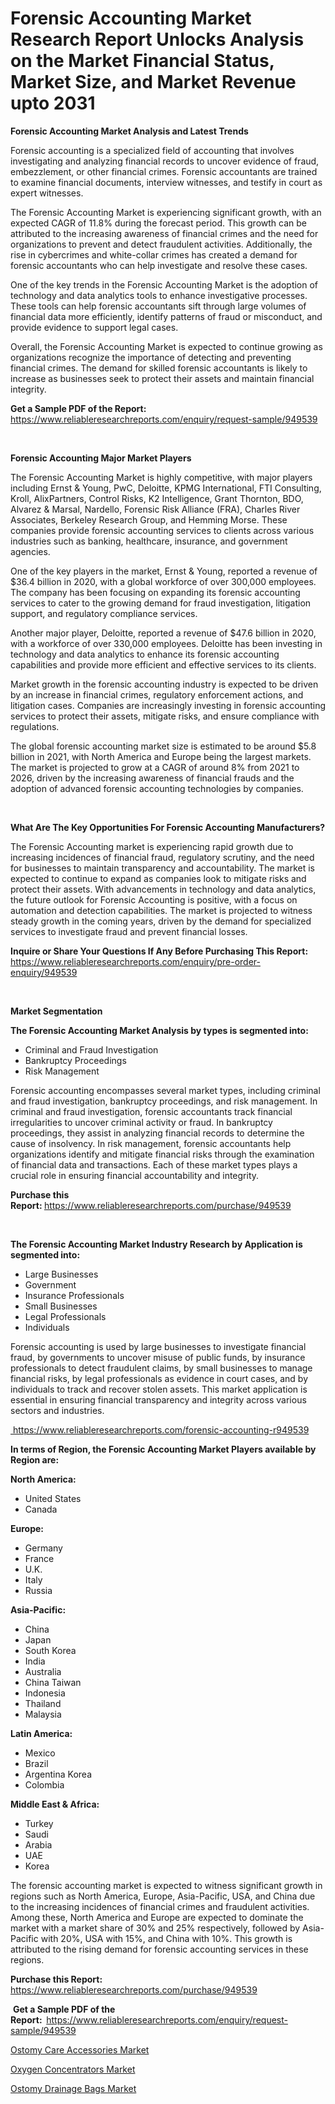 <p><h1>Forensic Accounting Market Research Report Unlocks Analysis on the Market Financial Status, Market Size, and Market Revenue upto 2031</h1></p><p><strong>Forensic Accounting Market Analysis and Latest Trends</strong></p>
<p><p>Forensic accounting is a specialized field of accounting that involves investigating and analyzing financial records to uncover evidence of fraud, embezzlement, or other financial crimes. Forensic accountants are trained to examine financial documents, interview witnesses, and testify in court as expert witnesses.</p><p>The Forensic Accounting Market is experiencing significant growth, with an expected CAGR of 11.8% during the forecast period. This growth can be attributed to the increasing awareness of financial crimes and the need for organizations to prevent and detect fraudulent activities. Additionally, the rise in cybercrimes and white-collar crimes has created a demand for forensic accountants who can help investigate and resolve these cases.</p><p>One of the key trends in the Forensic Accounting Market is the adoption of technology and data analytics tools to enhance investigative processes. These tools can help forensic accountants sift through large volumes of financial data more efficiently, identify patterns of fraud or misconduct, and provide evidence to support legal cases.</p><p>Overall, the Forensic Accounting Market is expected to continue growing as organizations recognize the importance of detecting and preventing financial crimes. The demand for skilled forensic accountants is likely to increase as businesses seek to protect their assets and maintain financial integrity.</p></p>
<p><strong>Get a Sample PDF of the Report:&nbsp;</strong> <a href="https://www.reliableresearchreports.com/enquiry/request-sample/949539">https://www.reliableresearchreports.com/enquiry/request-sample/949539</a></p>
<p>&nbsp;</p>
<p><strong>Forensic Accounting Major Market Players</strong></p>
<p><p>The Forensic Accounting Market is highly competitive, with major players including Ernst & Young, PwC, Deloitte, KPMG International, FTI Consulting, Kroll, AlixPartners, Control Risks, K2 Intelligence, Grant Thornton, BDO, Alvarez & Marsal, Nardello, Forensic Risk Alliance (FRA), Charles River Associates, Berkeley Research Group, and Hemming Morse. These companies provide forensic accounting services to clients across various industries such as banking, healthcare, insurance, and government agencies.</p><p>One of the key players in the market, Ernst & Young, reported a revenue of $36.4 billion in 2020, with a global workforce of over 300,000 employees. The company has been focusing on expanding its forensic accounting services to cater to the growing demand for fraud investigation, litigation support, and regulatory compliance services.</p><p>Another major player, Deloitte, reported a revenue of $47.6 billion in 2020, with a workforce of over 330,000 employees. Deloitte has been investing in technology and data analytics to enhance its forensic accounting capabilities and provide more efficient and effective services to its clients.</p><p>Market growth in the forensic accounting industry is expected to be driven by an increase in financial crimes, regulatory enforcement actions, and litigation cases. Companies are increasingly investing in forensic accounting services to protect their assets, mitigate risks, and ensure compliance with regulations.</p><p>The global forensic accounting market size is estimated to be around $5.8 billion in 2021, with North America and Europe being the largest markets. The market is projected to grow at a CAGR of around 8% from 2021 to 2026, driven by the increasing awareness of financial frauds and the adoption of advanced forensic accounting technologies by companies.</p></p>
<p>&nbsp;</p>
<p><strong>What Are The Key Opportunities For Forensic Accounting Manufacturers?</strong></p>
<p><p>The Forensic Accounting market is experiencing rapid growth due to increasing incidences of financial fraud, regulatory scrutiny, and the need for businesses to maintain transparency and accountability. The market is expected to continue to expand as companies look to mitigate risks and protect their assets. With advancements in technology and data analytics, the future outlook for Forensic Accounting is positive, with a focus on automation and detection capabilities. The market is projected to witness steady growth in the coming years, driven by the demand for specialized services to investigate fraud and prevent financial losses.</p></p>
<p><strong>Inquire or Share Your Questions If Any Before Purchasing This Report:</strong> <a href="https://www.reliableresearchreports.com/enquiry/pre-order-enquiry/949539">https://www.reliableresearchreports.com/enquiry/pre-order-enquiry/949539</a></p>
<p>&nbsp;</p>
<p><strong>Market Segmentation</strong></p>
<p><strong>The Forensic Accounting Market Analysis by types is segmented into:</strong></p>
<p><ul><li>Criminal and Fraud Investigation</li><li>Bankruptcy Proceedings</li><li>Risk Management</li></ul></p>
<p><p>Forensic accounting encompasses several market types, including criminal and fraud investigation, bankruptcy proceedings, and risk management. In criminal and fraud investigation, forensic accountants track financial irregularities to uncover criminal activity or fraud. In bankruptcy proceedings, they assist in analyzing financial records to determine the cause of insolvency. In risk management, forensic accountants help organizations identify and mitigate financial risks through the examination of financial data and transactions. Each of these market types plays a crucial role in ensuring financial accountability and integrity.</p></p>
<p><strong>Purchase this Report:&nbsp;</strong><a href="https://www.reliableresearchreports.com/purchase/949539">https://www.reliableresearchreports.com/purchase/949539</a></p>
<p>&nbsp;</p>
<p><strong>The Forensic Accounting Market Industry Research by Application is segmented into:</strong></p>
<p><ul><li>Large Businesses</li><li>Government</li><li>Insurance Professionals</li><li>Small Businesses</li><li>Legal Professionals</li><li>Individuals</li></ul></p>
<p><p>Forensic accounting is used by large businesses to investigate financial fraud, by governments to uncover misuse of public funds, by insurance professionals to detect fraudulent claims, by small businesses to manage financial risks, by legal professionals as evidence in court cases, and by individuals to track and recover stolen assets. This market application is essential in ensuring financial transparency and integrity across various sectors and industries.</p></p>
<p><a href="https://www.reliableresearchreports.com/forensic-accounting-r949539">&nbsp;https://www.reliableresearchreports.com/forensic-accounting-r949539</a></p>
<p><strong>In terms of Region, the Forensic Accounting Market Players available by Region are:</strong></p>
<p>
    <p> <strong> North America: </strong>
        <ul>
            <li>United States</li>
            <li>Canada</li>
        </ul>
        </p> 
    <p> <strong> Europe: </strong>
        <ul>
            <li>Germany</li>
            <li>France</li>
            <li>U.K.</li>
            <li>Italy</li>
            <li>Russia</li>
        </ul>
        </p> 
    <p> <strong> Asia-Pacific: </strong>
        <ul>
            <li>China</li>
            <li>Japan</li>
            <li>South Korea</li>
            <li>India</li>
            <li>Australia</li>
            <li>China Taiwan</li>
            <li>Indonesia</li>
            <li>Thailand</li>
            <li>Malaysia</li>
        </ul>
        </p> 
    <p> <strong> Latin America: </strong>
        <ul>
            <li>Mexico</li>
            <li>Brazil</li>
            <li>Argentina Korea</li>
            <li>Colombia</li>
        </ul>
        </p> 
    <p> <strong> Middle East & Africa: </strong>
        <ul>
            <li>Turkey</li>
            <li>Saudi</li>
            <li>Arabia</li>
            <li>UAE</li>
            <li>Korea</li>
        </ul>
    </p>
    </p>
<p><p>The forensic accounting market is expected to witness significant growth in regions such as North America, Europe, Asia-Pacific, USA, and China due to the increasing incidences of financial crimes and fraudulent activities. Among these, North America and Europe are expected to dominate the market with a market share of 30% and 25% respectively, followed by Asia-Pacific with 20%, USA with 15%, and China with 10%. This growth is attributed to the rising demand for forensic accounting services in these regions.</p></p>
<p><strong>Purchase this Report: </strong><a href="https://www.reliableresearchreports.com/purchase/949539">https://www.reliableresearchreports.com/purchase/949539</a></p>
<p>&nbsp;<strong>Get a Sample PDF of the Report:&nbsp;&nbsp;</strong><a href="https://www.reliableresearchreports.com/enquiry/request-sample/949539">https://www.reliableresearchreports.com/enquiry/request-sample/949539</a></p>
<p><strong></strong></p>
<p><p><a href="https://github.com/rahu1506/Market-Research-Report-List-5/blob/main/ostomy-care-accessories-market.md">Ostomy Care Accessories Market</a></p><p><a href="https://github.com/jaidynmorantestelletmjzya/Market-Research-Report-List-3/blob/main/oxygen-concentrators-market.md">Oxygen Concentrators Market</a></p><p><a href="https://github.com/juniordelafrance/Market-Research-Report-List-4/blob/main/ostomy-drainage-bags-market.md">Ostomy Drainage Bags Market</a></p></p>
